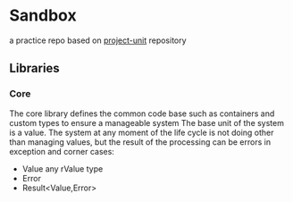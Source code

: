 # Sandbox
a practice repo based on [project-unit](https://github.com/medaminben/project-unit) repository


## Libraries
### Core
The core library defines the common code base such as containers and custom types to ensure a manageable system
The base unit of the system is a value. The system at any moment of the life cycle is not doing other than managing values, but the result of the processing can be errors in exception and corner cases: 
- Value any rValue type
- Error 
- Result<Value,Error>  
